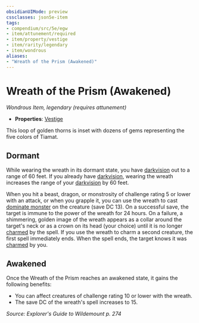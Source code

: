 ```yaml
---
obsidianUIMode: preview
cssclasses: json5e-item
tags:
- compendium/src/5e/egw
- item/attunement/required
- item/property/vestige
- item/rarity/legendary
- item/wondrous
aliases: 
- "Wreath of the Prism (Awakened)"
---
```

# Wreath of the Prism (Awakened)
*Wondrous Item, legendary (requires attunement)*  

- **Properties**: [Vestige](/Systems/5e/rules/item-properties.md#Vestige)

This loop of golden thorns is inset with dozens of gems representing the five colors of Tiamat.

## Dormant

While wearing the wreath in its dormant state, you have [darkvision](/Systems/5e/rules/senses.md#darkvision) out to a range of 60 feet. If you already have [darkvision](/Systems/5e/rules/senses.md#darkvision), wearing the wreath increases the range of your [darkvision](/Systems/5e/rules/senses.md#darkvision) by 60 feet.

When you hit a beast, dragon, or monstrosity of challenge rating 5 or lower with an attack, or when you grapple it, you can use the wreath to cast [dominate monster](/Systems/5e/spells/dominate-monster.md) on the creature (save DC 13). On a successful save, the target is immune to the power of the wreath for 24 hours. On a failure, a shimmering, golden image of the wreath appears as a collar around the target's neck or as a crown on its head (your choice) until it is no longer [charmed](/Systems/5e/rules/conditions.md#charmed) by the spell. If you use the wreath to charm a second creature, the first spell immediately ends. When the spell ends, the target knows it was [charmed](/Systems/5e/rules/conditions.md#charmed) by you.

## Awakened

Once the Wreath of the Prism reaches an awakened state, it gains the following benefits:

- You can affect creatures of challenge rating 10 or lower with the wreath.  
- The save DC of the wreath's spell increases to 15.  

*Source: Explorer's Guide to Wildemount p. 274*